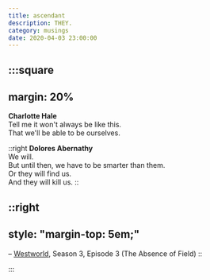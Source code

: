 ```yaml
---
title: ascendant
description: THEY.
category: musings
date: 2020-04-03 23:00:00
---
```


:::square
---
margin: 20%
---

**Charlotte Hale**  
Tell me it won't always be like this.  
That we'll be able to be ourselves.

::right
**Dolores Abernathy**  
  We will.  
  But until then, we have to be smarter than them.  
  Or they will find us.  
  And they will kill us.
::

::right
---
style: "margin-top: 5em;"
---
  &ndash; [Westworld](https://www.hbo.com/westworld), Season 3, Episode 3 (The Absence of Field)
::

:::
